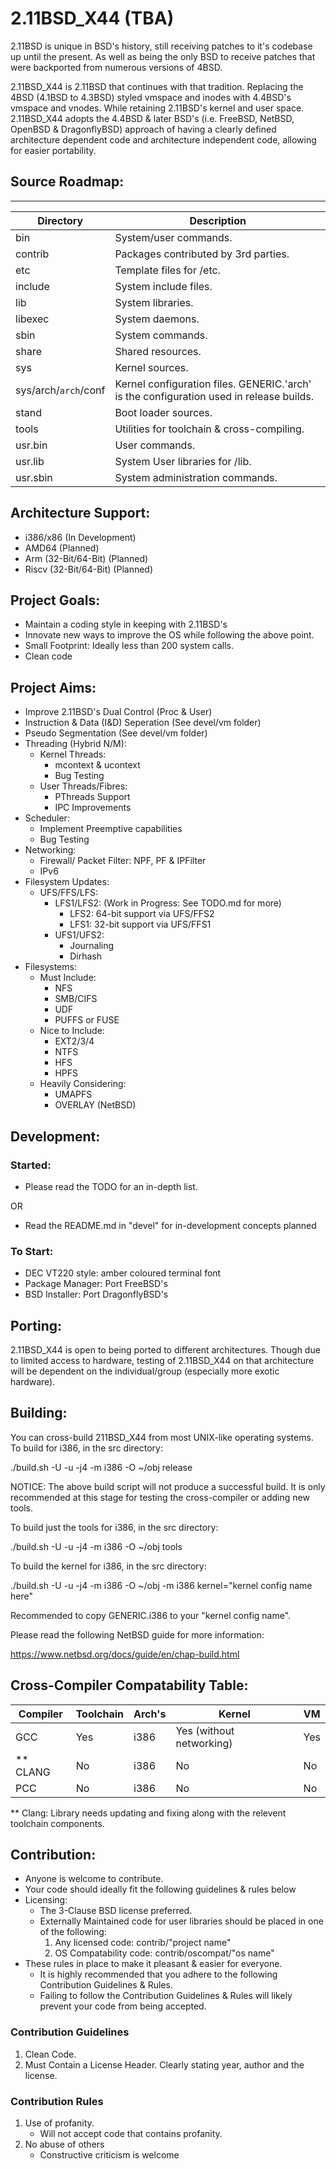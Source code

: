 # 2.11BSD_X44 (TBA)

2.11BSD is unique in BSD's history, still receiving patches to it's codebase up until the present. As well as being the only BSD to receive patches that were backported from numerous versions of 4BSD.

2.11BSD_X44 is 2.11BSD that continues with that tradition. Replacing the 4BSD (4.1BSD to 4.3BSD) styled vmspace and inodes with 4.4BSD's vmspace and vnodes. While retaining 2.11BSD's kernel and user space. 2.11BSD_X44 adopts the 4.4BSD & later BSD's (i.e. FreeBSD, NetBSD, OpenBSD & DragonflyBSD) approach of having a clearly defined architecture dependent code and architecture independent code, allowing for easier portability.

## Source Roadmap:
---------------
| Directory | Description |
| --------- | ----------- |
| bin | System/user commands. |
| contrib | Packages contributed by 3rd parties. |
| etc | Template files for /etc. |
| include | System include files. |
| lib | System libraries. |
| libexec | System daemons. |
| sbin | System commands. |
| share | Shared resources. |
| sys | Kernel sources. |
| sys/arch/`arch`/conf | Kernel configuration files. GENERIC.'arch' is the configuration used in release builds. |
| stand | Boot loader sources. |
| tools | Utilities for toolchain & cross-compiling. |
| usr.bin | User commands. |
| usr.lib | System User libraries for /lib. |
| usr.sbin | System administration commands. |

## Architecture Support:

- i386/x86 (In Development)
- AMD64 (Planned)
- Arm 	(32-Bit/64-Bit) (Planned)
- Riscv (32-Bit/64-Bit) (Planned)

## Project Goals:

- Maintain a coding style in keeping with 2.11BSD's
- Innovate new ways to improve the OS while following the above point.
- Small Footprint: Ideally less than 200 system calls.
- Clean code

## Project Aims:

- Improve 2.11BSD's Dual Control (Proc & User)
- Instruction & Data (I&D) Seperation (See devel/vm folder)
- Pseudo Segmentation (See devel/vm folder)
- Threading (Hybrid N/M):  
  - Kernel Threads:
    - mcontext & ucontext
    - Bug Testing
  - User Threads/Fibres:
    - PThreads Support
    - IPC Improvements
- Scheduler:
  - Implement Preemptive capabilities
  - Bug Testing
- Networking:
  - Firewall/ Packet Filter: NPF, PF & IPFilter
  - IPv6
- Filesystem Updates:
  - UFS/FFS/LFS:
    - LFS1/LFS2: (Work in Progress: See TODO.md for more)
      - LFS2: 64-bit support via UFS/FFS2
      - LFS1: 32-bit support via UFS/FFS1
    - UFS1/UFS2:
      - Journaling
      - Dirhash
- Filesystems:
	- Must Include:
		- NFS
		- SMB/CIFS
		- UDF
		- PUFFS or FUSE
	- Nice to Include:
		- EXT2/3/4
		- NTFS
		- HFS
		- HPFS
	- Heavily Considering:
		- UMAPFS 
		- OVERLAY (NetBSD)

## Development:

### Started:
- Please read the TODO for an in-depth list.

OR

- Read the README.md in "devel" for in-development concepts planned

### To Start:
- DEC VT220 style: amber coloured terminal font
- Package Manager: Port FreeBSD's
- BSD Installer: Port DragonflyBSD's

## Porting:

2.11BSD_X44 is open to being ported to different architectures.
Though due to limited access to hardware, testing of 2.11BSD_X44 on that architecture will be dependent on the individual/group (especially more exotic hardware).

## Building:
You can cross-build 211BSD_X44 from most UNIX-like operating systems. To build for i386, in the src directory:

./build.sh -U -u -j4 -m i386 -O ~/obj release

NOTICE: The above build script will not produce a successful build.
It is only recommended at this stage for testing the cross-compiler or adding new tools.

To build just the tools for i386, in the src directory:

./build.sh -U -u -j4 -m i386 -O ~/obj tools

To build the kernel for i386, in the src directory:

./build.sh -U -u -j4 -m i386 -O ~/obj -m i386 kernel="kernel config name here"

Recommended to copy GENERIC.i386 to your "kernel config name".

Please read the following NetBSD guide for more information:

<https://www.netbsd.org/docs/guide/en/chap-build.html>

Cross-Compiler Compatability Table:
---------------
| Compiler | Toolchain | Arch's | Kernel | VM |
| -------- | --------- | ------ | ------ | -- |
|  GCC  | Yes   |  i386  | Yes (without networking) | Yes | 
|  ** CLANG  | No   |  i386  | No | No | 
|  PCC  | No   |  i386  | No | No | 

** Clang: Library needs updating and fixing along with the relevent toolchain components.

## Contribution:

- Anyone is welcome to contribute.
- Your code should ideally fit the following guidelines & rules below
- Licensing: 
  - The 3-Clause BSD license preferred.
  - Externally Maintained code for user libraries should be placed in one of the following:
  	1) Any licensed code: 		contrib/"project name"
  	2) OS Compatability code:  	contrib/oscompat/"os name"
- These rules in place to make it pleasant & easier for everyone.
  - It is highly recommended that you adhere to the following Contribution Guidelines & Rules.
  - Failing to follow the Contribution Guidelines & Rules will likely prevent your code from being accepted.

### Contribution Guidelines

1. Clean Code.
2. Must Contain a License Header. Clearly stating year, author and the license.

### Contribution Rules

1. Use of profanity.
   - Will not accept code that contains profanity.
2. No abuse of others
   - Constructive criticism is welcome
